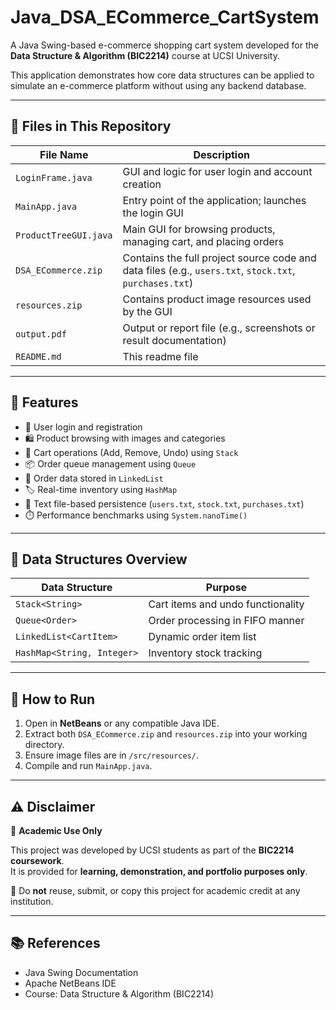 # Java_DSA_ECommerce_CartSystem

A Java Swing-based e-commerce shopping cart system developed for the **Data Structure & Algorithm (BIC2214)** course at UCSI University.

This application demonstrates how core data structures can be applied to simulate an e-commerce platform without using any backend database.

---

## 📁 Files in This Repository

| File Name            | Description |
|---------------------|-------------|
| `LoginFrame.java`   | GUI and logic for user login and account creation |
| `MainApp.java`      | Entry point of the application; launches the login GUI |
| `ProductTreeGUI.java` | Main GUI for browsing products, managing cart, and placing orders |
| `DSA_ECommerce.zip` | Contains the full project source code and data files (e.g., `users.txt`, `stock.txt`, `purchases.txt`) |
| `resources.zip`     | Contains product image resources used by the GUI |
| `output.pdf`        | Output or report file (e.g., screenshots or result documentation) |
| `README.md`         | This readme file |

---

## 📌 Features
- 🔐 User login and registration
- 🛍️ Product browsing with images and categories
- 🛒 Cart operations (Add, Remove, Undo) using `Stack`
- 📦 Order queue management using `Queue`
- 🧾 Order data stored in `LinkedList`
- 🏷️ Real-time inventory using `HashMap`
- 💾 Text file-based persistence (`users.txt`, `stock.txt`, `purchases.txt`)
- ⏱️ Performance benchmarks using `System.nanoTime()`

---

## 🧠 Data Structures Overview

| Data Structure       | Purpose                           |
|----------------------|-----------------------------------|
| `Stack<String>`      | Cart items and undo functionality |
| `Queue<Order>`       | Order processing in FIFO manner   |
| `LinkedList<CartItem>` | Dynamic order item list         |
| `HashMap<String, Integer>` | Inventory stock tracking    |

---

## 🚀 How to Run

1. Open in **NetBeans** or any compatible Java IDE.
2. Extract both `DSA_ECommerce.zip` and `resources.zip` into your working directory.
3. Ensure image files are in `/src/resources/`.
4. Compile and run `MainApp.java`.

---

## ⚠️ Disclaimer

📢 **Academic Use Only**

This project was developed by UCSI students as part of the **BIC2214 coursework**.  
It is provided for **learning, demonstration, and portfolio purposes only**.

🚫 Do **not** reuse, submit, or copy this project for academic credit at any institution.

---

## 📚 References
- Java Swing Documentation
- Apache NetBeans IDE
- Course: Data Structure & Algorithm (BIC2214)
